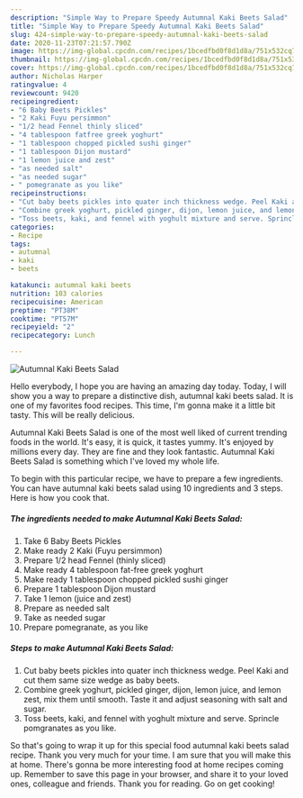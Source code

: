 ```yaml
---
description: "Simple Way to Prepare Speedy Autumnal Kaki Beets Salad"
title: "Simple Way to Prepare Speedy Autumnal Kaki Beets Salad"
slug: 424-simple-way-to-prepare-speedy-autumnal-kaki-beets-salad
date: 2020-11-23T07:21:57.790Z
image: https://img-global.cpcdn.com/recipes/1bcedfbd0f8d1d8a/751x532cq70/autumnal-kaki-beets-salad-recipe-main-photo.jpg
thumbnail: https://img-global.cpcdn.com/recipes/1bcedfbd0f8d1d8a/751x532cq70/autumnal-kaki-beets-salad-recipe-main-photo.jpg
cover: https://img-global.cpcdn.com/recipes/1bcedfbd0f8d1d8a/751x532cq70/autumnal-kaki-beets-salad-recipe-main-photo.jpg
author: Nicholas Harper
ratingvalue: 4
reviewcount: 9420
recipeingredient:
- "6 Baby Beets Pickles"
- "2 Kaki Fuyu persimmon"
- "1/2 head Fennel thinly sliced"
- "4 tablespoon fatfree greek yoghurt"
- "1 tablespoon chopped pickled sushi ginger"
- "1 tablespoon Dijon mustard"
- "1 lemon juice and zest"
- "as needed salt"
- "as needed sugar"
- " pomegranate as you like"
recipeinstructions:
- "Cut baby beets pickles into quater inch thickness wedge. Peel Kaki and cut them same size wedge as baby beets."
- "Combine greek yoghurt, pickled ginger, dijon, lemon juice, and lemon zest, mix them until smooth. Taste it and adjust seasoning with salt and sugar."
- "Toss beets, kaki, and fennel with yoghult mixture and serve. Sprincle pomgranates as you like."
categories:
- Recipe
tags:
- autumnal
- kaki
- beets

katakunci: autumnal kaki beets 
nutrition: 103 calories
recipecuisine: American
preptime: "PT38M"
cooktime: "PT57M"
recipeyield: "2"
recipecategory: Lunch

---
```



![Autumnal Kaki Beets Salad](https://img-global.cpcdn.com/recipes/1bcedfbd0f8d1d8a/751x532cq70/autumnal-kaki-beets-salad-recipe-main-photo.jpg)

Hello everybody, I hope you are having an amazing day today. Today, I will show you a way to prepare a distinctive dish, autumnal kaki beets salad. It is one of my favorites food recipes. This time, I'm gonna make it a little bit tasty. This will be really delicious.



Autumnal Kaki Beets Salad is one of the most well liked of current trending foods in the world. It's easy, it is quick, it tastes yummy. It's enjoyed by millions every day. They are fine and they look fantastic. Autumnal Kaki Beets Salad is something which I've loved my whole life.


To begin with this particular recipe, we have to prepare a few ingredients. You can have autumnal kaki beets salad using 10 ingredients and 3 steps. Here is how you cook that.

<!--inarticleads1-->

##### The ingredients needed to make Autumnal Kaki Beets Salad:

1. Take 6 Baby Beets Pickles
1. Make ready 2 Kaki (Fuyu persimmon)
1. Prepare 1/2 head Fennel (thinly sliced)
1. Make ready 4 tablespoon fat-free greek yoghurt
1. Make ready 1 tablespoon chopped pickled sushi ginger
1. Prepare 1 tablespoon Dijon mustard
1. Take 1 lemon (juice and zest)
1. Prepare as needed salt
1. Take as needed sugar
1. Prepare  pomegranate, as you like




<!--inarticleads2-->

##### Steps to make Autumnal Kaki Beets Salad:

1. Cut baby beets pickles into quater inch thickness wedge. Peel Kaki and cut them same size wedge as baby beets.
1. Combine greek yoghurt, pickled ginger, dijon, lemon juice, and lemon zest, mix them until smooth. Taste it and adjust seasoning with salt and sugar.
1. Toss beets, kaki, and fennel with yoghult mixture and serve. Sprincle pomgranates as you like.




So that's going to wrap it up for this special food autumnal kaki beets salad recipe. Thank you very much for your time. I am sure that you will make this at home. There's gonna be more interesting food at home recipes coming up. Remember to save this page in your browser, and share it to your loved ones, colleague and friends. Thank you for reading. Go on get cooking!
